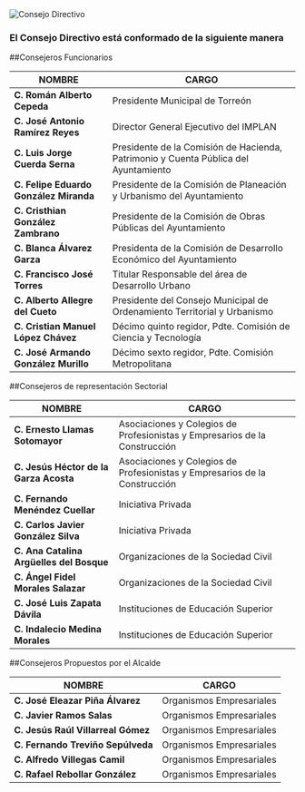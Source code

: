 
<img class="img-responsive contenido-imagen" src="integrantes/mesa.jpg" alt="Consejo Directivo">

### El Consejo Directivo está conformado de la siguiente manera

##Consejeros Funcionarios

NOMBRE                                     | CARGO
-------------------------------------------|------------------------------------------------------------------------------------
**C. Román Alberto Cepeda**                    | Presidente Municipal de Torreón
**C. José Antonio Ramírez Reyes**              | Director General Ejecutivo del IMPLAN
**C. Luis Jorge Cuerda Serna**                 | Presidente de la Comisión de Hacienda, Patrimonio y Cuenta Pública del Ayuntamiento
**C. Felipe Eduardo González Miranda**         | Presidente de la Comisión de Planeación y Urbanismo del Ayuntamiento
**C. Cristhian González Zambrano**             | Presidente de la Comisión de Obras Públicas del Ayuntamiento
**C. Blanca Álvarez Garza**                    | Presidenta de la Comisión de Desarrollo Económico del Ayuntamiento
**C. Francisco José Torres**                   | Titular Responsable del área de Desarrollo Urbano
**C. Alberto Allegre del Cueto**               | Presidente del Consejo Municipal de Ordenamiento Territorial y Urbanismo
**C. Cristian Manuel López Chávez**            | Décimo quinto regidor, Pdte. Comisión de Ciencia y Tecnología
**C. José Armando González Murillo**           | Décimo sexto regidor, Pdte. Comisión Metropolitana

##Consejeros de representación Sectorial

NOMBRE                                     | CARGO
-------------------------------------------|------------------------------------------------------------------------------------
**C. Ernesto Llamas Sotomayor**                | Asociaciones y Colegios de Profesionistas y Empresarios de la Construcción
**C. Jesús Héctor de la Garza Acosta**         | Asociaciones y Colegios de Profesionistas y Empresarios de la Construcción
**C. Fernando Menéndez Cuellar**               | Iniciativa Privada
**C. Carlos Javier González Silva**            | Iniciativa Privada
**C. Ana Catalina Argüelles del Bosque**       | Organizaciones de la Sociedad Civil
**C. Ángel Fidel Morales Salazar**             | Organizaciones de la Sociedad Civil
**C. José Luis Zapata Dávila**                 | Instituciones de Educación Superior
**C. Indalecio Medina Morales**                | Instituciones de Educación Superior

##Consejeros Propuestos por el Alcalde

NOMBRE                     | CARGO
---------------------------|------------------------------------------------------------------------------------
**C. José Eleazar Piña Álvarez**              | Organismos Empresariales
**C. Javier Ramos Salas**                     | Organismos Empresariales
**C. Jesús Raúl Villarreal Gómez**            | Organismos Empresariales
**C. Fernando Treviño Sepúlveda**             | Organismos Empresariales
**C. Alfredo Villegas Camil**                 | Organismos Empresariales
**C. Rafael Rebollar González**               | Organismos Empresariales
